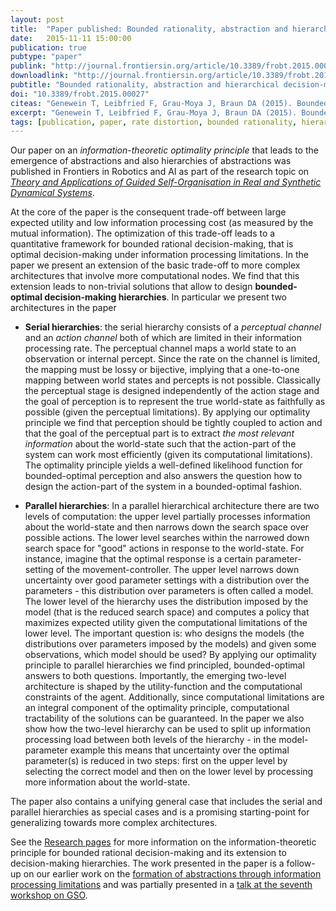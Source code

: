 ```yaml
---
layout: post
title:  "Paper published: Bounded rationality, abstraction and hierarchical decision-making: an information-theoretic optimality principle"
date:   2015-11-11 15:00:00
publication: true
pubtype: "paper"
publink: "http://journal.frontiersin.org/article/10.3389/frobt.2015.00027/abstract"
downloadlink: "http://journal.frontiersin.org/article/10.3389/frobt.2015.00027/pdf"
pubtitle: "Bounded rationality, abstraction and hierarchical decision-making: an information-theoretic optimality principle"
doi: "10.3389/frobt.2015.00027"
citeas: "Genewein T, Leibfried F, Grau-Moya J, Braun DA (2015). Bounded rationality, abstraction and hierarchical decision-making: an information-theoretic optimality principle. Front. Robot. AI 2:27. doi: 10.3389/frobt.2015.00027"
excerpt: "Genewein T, Leibfried F, Grau-Moya J, Braun DA (2015). Bounded rationality, abstraction and hierarchical decision-making: an information-theoretic optimality principle."
tags: [publication, paper, rate distortion, bounded rationality, hierarchies, abstractions, perception-action]
---
```

Our paper on an *information-theoretic optimality principle* that leads to the emergence of abstractions and also hierarchies of abstractions was published in Frontiers in Robotics and AI as part of the research topic on [*Theory and Applications of Guided Self-Organisation in Real and Synthetic Dynamical Systems*](http://journal.frontiersin.org/researchtopic/3969/theory-and-applications-of-guided-self-organisation-in-real-and-synthetic-dynamical-systems).

At the core of the paper is the consequent trade-off between large expected utility and low information processing cost (as measured by the mutual information). The optimization of this trade-off leads to a quantitative framework for bounded rational decision-making, that is optimal decision-making under information processing limitations. In the paper we present an extension of the basic trade-off to more complex architectures that involve more computational nodes. We find that this extension leads to non-trivial solutions that allow to design **bounded-optimal decision-making hierarchies**. In particular we present two architectures in the paper

 * **Serial hierarchies**: the serial hierarchy consists of a *perceptual channel* and an *action channel* both of which are limited in their information processing rate. The perceptual channel maps a world state to an observation or internal percept. Since the rate on the channel is limited, the mapping must be lossy or bijective, implying that a one-to-one mapping between world states and percepts is not possible. Classically the perceptual stage is designed independently of the action stage and the goal of perception is to represent the true world-state as faithfully as possible (given the perceptual limitations). By applying our optimality principle we find that perception should be tightly coupled to action and that the goal of the perceptual part is to extract *the most relevant information* about the world-state such that the action-part of the system can work most efficiently (given its computational limitations). The optimality principle yields a well-defined likelihood function for bounded-optimal perception and also answers the question how to design the action-part of the system in a bounded-optimal fashion.

 * **Parallel hierarchies**: In a parallel hierarchical architecture there are two levels of computation: the upper level partially processes information about the world-state and then narrows down the search space over possible actions. The lower level searches within the narrowed down search space for "good" actions in response to the world-state. For instance, imagine that the optimal response is a certain parameter-setting of the movement-controller. The upper level narrows down uncertainty over good parameter settings with a distribution over the parameters - this distribution over parameters is often called a model. The lower level of the hierarchy uses the distribution imposed by the model (that is the reduced search space) and computes a policy that maximizes expected utility given the computational limitations of the lower level. The important question is: who designs the models (the distributions over parameters imposed by the models) and given some observations, which model should be used? By applying our optimality principle to parallel hierarchies we find principled, bounded-optimal answers to both questions. Importantly, the emerging two-level architecture is shaped by the utility-function and the computational constraints of the agent. Additionally, since computational limitations are an integral component of the optimality principle, computational tractability of the solutions can be guaranteed. In the paper we also show how the two-level hierarchy can be used to split up information processing load between both levels of the hierarchy - in the model-parameter example this means that uncertainty over the optimal parameter(s) is reduced in two steps: first on the upper level by selecting the correct model and then on the lower level by processing more information about the world-state.

The paper also contains a unifying general case that includes the serial and parallel hierarchies as special cases and is a promising starting-point for generalizing towards more complex architectures.

See the [Research pages](/Research/) for more information on the information-theoretic principle for bounded rational decision-making and its extension to decision-making hierarchies. The work presented in the paper is a follow-up on our earlier work on the [formation of abstractions through information processing limitations](/Paper-NIPS-workshop-abstractions/) and was partially presented in a [talk at the seventh workshop on GSO](/Talk-GSOWorkshopFreiburg/).
